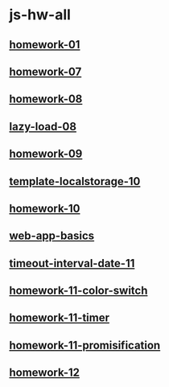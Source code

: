 # js-hw-all

## [homework-01](homework-01)

## [homework-07](homework-07)

## [homework-08](homework-08)

## [lazy-load-08](lazy-load-08)

## [homework-09](homework-09)

## [template-localstorage-10](template-localstorage-10)

## [homework-10](homework-10)

## [web-app-basics](web-app-basics)

## [timeout-interval-date-11](timeout-interval-date-11)

## [homework-11-color-switch](homework-11-color-switch)

## [homework-11-timer](homework-11-timer)

## [homework-11-promisification](homework-11-promisification)

## [homework-12](homework-12)
